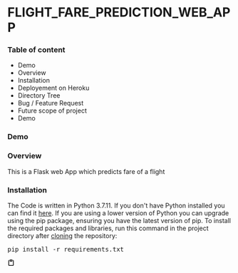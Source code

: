 # FLIGHT_FARE_PREDICTION_WEB_APP
</u>

### Table of content
</u>

* Demo
* Overview
* Installation
* Deployement on Heroku
* Directory Tree
* Bug / Feature Request
* Future scope of project
* Demo

<h3>Demo</h3>
</u>

### Overview

This is a Flask web App which predicts fare of a flight

### Installation
</u>

The Code is written in Python 3.7.11. If you don't have Python installed you can find it <a href='https://www.python.org/downloads/'>here</a>. 
If you are using a lower version of Python you can upgrade using the pip package, 
ensuring you have the latest version of pip. To install the required packages and libraries, 
run this command in the project directory after <a href='https://www.howtogeek.com/451360/how-to-clone-a-github-repository/'>cloning</a> the repository:

<pre>pip install -r requirements.txt</pre>
<svg aria-hidden="true" viewBox="0 0 16 16" version="1.1" data-view-component="true" height="16" width="16" class="octicon octicon-clippy js-clipboard-clippy-icon m-2">
    <path fill-rule="evenodd" d="M5.75 1a.75.75 0 00-.75.75v3c0 .414.336.75.75.75h4.5a.75.75 0 00.75-.75v-3a.75.75 0 00-.75-.75h-4.5zm.75 3V2.5h3V4h-3zm-2.874-.467a.75.75 0 00-.752-1.298A1.75 1.75 0 002 3.75v9.5c0 .966.784 1.75 1.75 1.75h8.5A1.75 1.75 0 0014 13.25v-9.5a1.75 1.75 0 00-.874-1.515.75.75 0 10-.752 1.298.25.25 0 01.126.217v9.5a.25.25 0 01-.25.25h-8.5a.25.25 0 01-.25-.25v-9.5a.25.25 0 01.126-.217z"></path>
</svg>
